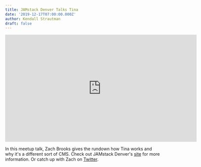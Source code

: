 ```yaml
---
title: JAMstack Denver Talks Tina
date: '2019-12-17T07:00:00.000Z'
author: Kendall Strautman
draft: false
---
```


<iframe width="620" height="348" src="https://www.youtube.com/embed/LhBH9RTEK78?start=234" frameborder="0" allow="accelerometer; autoplay; encrypted-media; gyroscope; picture-in-picture" allowfullscreen></iframe>

In this meetup talk, Zach Brooks gives the rundown how Tina works and why it's a different sort of CMS. Check out JAMstack Denver's [site](https://jamstackdenver.org/) for more information. Or catch up with Zach on [Twitter](https://twitter.com/Zacann0n).
